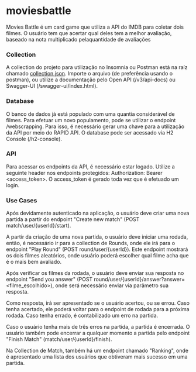 # moviesbattle
Movies Battle é um card game que utiliza a API do IMDB para coletar dois filmes. O usuário tem que acertar qual deles tem a melhor avaliação, baseado na nota multiplicado pelaquantidade de avaliações

### Collection

A collection do projeto para utilização no Insomnia ou Postman está na raíz chamado [collection.json](./collection.json). Importe o arquivo (de preferência usando o postman), ou utilize a documentação pelo Open API (/v3/api-docs) ou Swagger-UI (/swagger-ui/index.html).

### Database

O banco de dados já está populado com uma quantia considerável de filmes. Para efetuar um novo populamento, pode se utilizar o endpoint /webscrapping. Para isso, é necessário gerar uma chave para a utilização da API por meio do RAPID API. O database pode ser acessado via H2 Console (/h2-console).

### API

Para acessar os endpoints da API, é necessário estar logado. Utilize a seguinte header nos endpoints protegidos: Authorization: Bearer <access_token>.
O access_token é gerado toda vez que é efetuado um login.

### Use Cases

Após devidamente autenticado na aplicação, o usuário deve criar uma nova partida a partir do endpoint "Create new match" (POST match/user/{userId}/start).

A partir da criação de uma nova partida, o usuário deve iniciar uma rodada, então, é necessário ir para a collection de Rounds, onde ele irá para o endpoint "Play Round" (POST round/user/{userId}). Este endpoint mostrará os dois filmes aleatórios, onde usuário poderá escolher qual filme acha que é o mais bem avaliado.

Após verificar os filmes da rodada, o usuário deve enviar sua resposta no endpoint "Send you answer" (POST round/user/{userId}/answer?answer=<filme_escolhido>), onde será necessário enviar via parâmetro sua resposta.

Como resposta, irá ser apresentado se o usuário acertou, ou se errou. Caso tenha acertado, ele poderá voltar para o endpoint de rodada para a próxima rodada. Caso tenha errado, é contabilizado um erro na partida.

Caso o usuário tenha mais de três erros na partida, a partida é encerrada. O usuário também pode encerrar a qualquer momento a partida pelo endpoint "Finish Match" (match/user/{userId}/finish).

Na Collection de Match, também há um endpoint chamado "Ranking", onde é apresentado uma lista dos usuários que obtiveram mais sucesso em uma partida.
